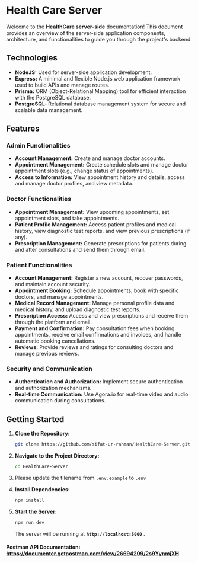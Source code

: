# **Health Care Server**

Welcome to the **HealthCare server-side** documentation! This document provides an overview of the server-side application components, architecture, and functionalities to guide you through the project's backend.

## Technologies

- **NodeJS:** Used for server-side application development.
- **Express:** A minimal and flexible Node.js web application framework used to build APIs and manage routes.
- **Prisma:** ORM (Object-Relational Mapping) tool for efficient interaction with the PostgreSQL database.
- **PostgreSQL:** Relational database management system for secure and scalable data management.

## Features

### Admin Functionalities

- **Account Management:** Create and manage doctor accounts.
- **Appointment Management:** Create schedule slots and manage doctor appointment slots (e.g., change status of appointments).
- **Access to Information:** View appointment history and details, access and manage doctor profiles, and view metadata.

### Doctor Functionalities

- **Appointment Management:** View upcoming appointments, set appointment slots, and take appointments.
- **Patient Profile Management:** Access patient profiles and medical history, view diagnostic test reports, and view previous prescriptions (if any).
- **Prescription Management:** Generate prescriptions for patients during and after consultations and send them through email.

### Patient Functionalities

- **Account Management:** Register a new account, recover passwords, and maintain account security.
- **Appointment Booking:** Schedule appointments, book with specific doctors, and manage appointments.
- **Medical Record Management:** Manage personal profile data and medical history, and upload diagnostic test reports.
- **Prescription Access:** Access and view prescriptions and receive them through the platform and email.
- **Payment and Confirmation:** Pay consultation fees when booking appointments, receive email confirmations and invoices, and handle automatic booking cancellations.
- **Reviews:** Provide reviews and ratings for consulting doctors and manage previous reviews.

### Security and Communication

- **Authentication and Authorization:** Implement secure authentication and authorization mechanisms.
- **Real-time Communication:** Use Agora.io for real-time video and audio communication during consultations.

## **Getting Started**

1. **Clone the Repository:**

   ```bash
   git clone https://github.com/sifat-ur-rahman/HealthCare-Server.git
   ```

2. **Navigate to the Project Directory:**

   ```bash
   cd HealthCare-Server
   ```

3. Please update the filename from `.env.example` to `.env`
4. **Install Dependencies:**

   ```bash
   npm install
   ```

5. **Start the Server:**

   ```bash
   npm run dev
   ```

   The server will be running at **`http://localhost:5000`** .

#### Postman API Documentation: https://documenter.getpostman.com/view/26694209/2s9YynmjXH
